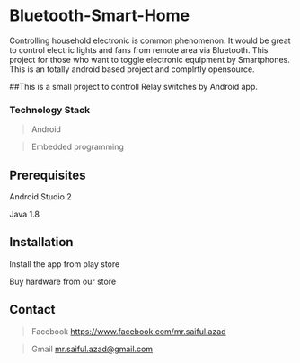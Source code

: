 # Bluetooth-Smart-Home
Controlling household electronic is common phenomenon. It would be great to control electric lights and fans from remote area via Bluetooth. This project for those who want to toggle electronic equipment by Smartphones. This is an totally android based project and complrtly opensource. 

##This is a small project to controll Relay switches by Android app. 

### Technology Stack
> Android 

> Embedded programming 

## Prerequisites

Android Studio 2

Java 1.8


## Installation
Install the app from play store 

Buy hardware from our store 

## Contact
> Facebook https://www.facebook.com/mr.saiful.azad

> Gmail mr.saiful.azad@gmail.com

